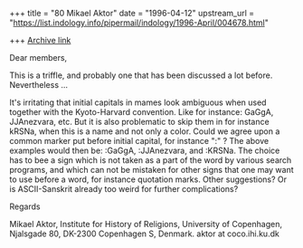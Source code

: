 +++
title = "80 Mikael Aktor"
date = "1996-04-12"
upstream_url = "https://list.indology.info/pipermail/indology/1996-April/004678.html"

+++
[Archive link](https://list.indology.info/pipermail/indology/1996-April/004678.html)

Dear members,

This is a triffle, and probably one that has been discussed a lot before.
Nevertheless ...

It's irritating that initial capitals in mames look ambiguous when used
together with the Kyoto-Harvard convention. Like for instance: GaGgA,
JJAnezvara, etc. But it is also problematic to skip them in for instance
kRSNa, when this is a name and not only a color. Could we agree upon a
common marker put before initial capital, for instance ":" ? The above
examples would then be: :GaGgA, :JJAnezvara, and :KRSNa. The choice has to
bee a sign which is not taken as a part of the word by various search
programs, and which can not be mistaken for other signs that one may want to
use before a word, for instance quotation marks. Other suggestions? Or is
ASCII-Sanskrit already too weird for further complications?

Regards

Mikael Aktor,
Institute for History of Religions, University of Copenhagen,
Njalsgade 80, DK-2300 Copenhagen S, Denmark.
aktor at coco.ihi.ku.dk





